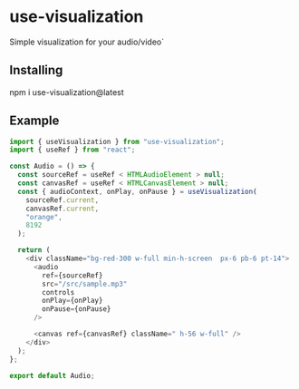 # use-visualization

Simple visualization for your audio/video`

## Installing

npm i use-visualization@latest

## Example

```javascript
import { useVisualization } from "use-visualization";
import { useRef } from "react";

const Audio = () => {
  const sourceRef = useRef < HTMLAudioElement > null;
  const canvasRef = useRef < HTMLCanvasElement > null;
  const { audioContext, onPlay, onPause } = useVisualization(
    sourceRef.current,
    canvasRef.current,
    "orange",
    8192
  );

  return (
    <div className="bg-red-300 w-full min-h-screen  px-6 pb-6 pt-14">
      <audio
        ref={sourceRef}
        src="/src/sample.mp3"
        controls
        onPlay={onPlay}
        onPause={onPause}
      />

      <canvas ref={canvasRef} className=" h-56 w-full" />
    </div>
  );
};

export default Audio;
```
